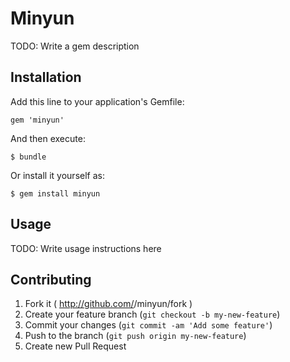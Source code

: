 # Minyun

TODO: Write a gem description

## Installation

Add this line to your application's Gemfile:

    gem 'minyun'

And then execute:

    $ bundle

Or install it yourself as:

    $ gem install minyun

## Usage

TODO: Write usage instructions here

## Contributing

1. Fork it ( http://github.com/<my-github-username>/minyun/fork )
2. Create your feature branch (`git checkout -b my-new-feature`)
3. Commit your changes (`git commit -am 'Add some feature'`)
4. Push to the branch (`git push origin my-new-feature`)
5. Create new Pull Request
